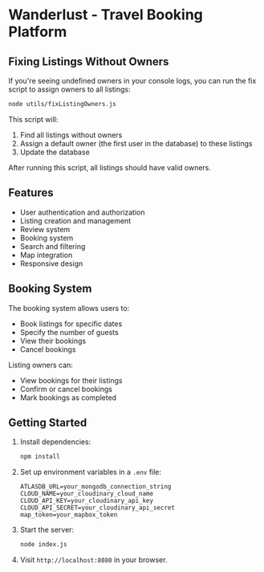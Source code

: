 # Wanderlust - Travel Booking Platform

## Fixing Listings Without Owners

If you're seeing undefined owners in your console logs, you can run the fix script to assign owners to all listings:

```bash
node utils/fixListingOwners.js
```

This script will:
1. Find all listings without owners
2. Assign a default owner (the first user in the database) to these listings
3. Update the database

After running this script, all listings should have valid owners.

## Features

- User authentication and authorization
- Listing creation and management
- Review system
- Booking system
- Search and filtering
- Map integration
- Responsive design

## Booking System

The booking system allows users to:
- Book listings for specific dates
- Specify the number of guests
- View their bookings
- Cancel bookings

Listing owners can:
- View bookings for their listings
- Confirm or cancel bookings
- Mark bookings as completed

## Getting Started

1. Install dependencies:
   ```bash
   npm install
   ```

2. Set up environment variables in a `.env` file:
   ```
   ATLASDB_URL=your_mongodb_connection_string
   CLOUD_NAME=your_cloudinary_cloud_name
   CLOUD_API_KEY=your_cloudinary_api_key
   CLOUD_API_SECRET=your_cloudinary_api_secret
   map_token=your_mapbox_token
   ```

3. Start the server:
   ```bash
   node index.js
   ```

4. Visit `http://localhost:8080` in your browser.